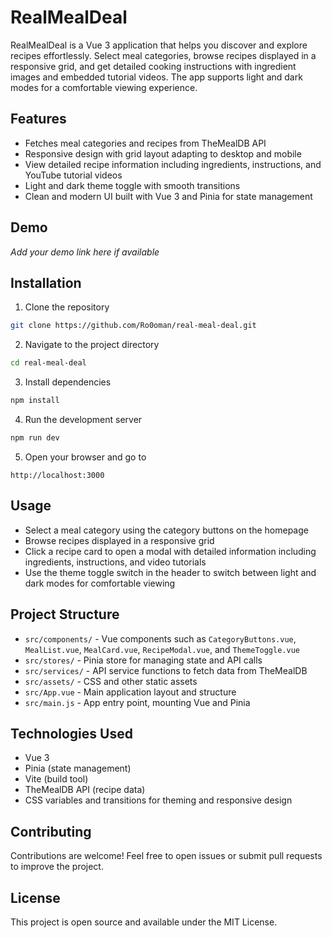 
# RealMealDeal

RealMealDeal is a Vue 3 application that helps you discover and explore recipes effortlessly. Select meal categories, browse recipes displayed in a responsive grid, and get detailed cooking instructions with ingredient images and embedded tutorial videos. The app supports light and dark modes for a comfortable viewing experience.

## Features

- Fetches meal categories and recipes from TheMealDB API  
- Responsive design with grid layout adapting to desktop and mobile  
- View detailed recipe information including ingredients, instructions, and YouTube tutorial videos  
- Light and dark theme toggle with smooth transitions  
- Clean and modern UI built with Vue 3 and Pinia for state management

## Demo

*Add your demo link here if available*

## Installation

1. Clone the repository  
```bash
git clone https://github.com/Ro0oman/real-meal-deal.git
```

2. Navigate to the project directory  
```bash
cd real-meal-deal
```

3. Install dependencies  
```bash
npm install
```

4. Run the development server  
```bash
npm run dev
```

5. Open your browser and go to  
```
http://localhost:3000
```

## Usage

- Select a meal category using the category buttons on the homepage  
- Browse recipes displayed in a responsive grid  
- Click a recipe card to open a modal with detailed information including ingredients, instructions, and video tutorials  
- Use the theme toggle switch in the header to switch between light and dark modes for comfortable viewing

## Project Structure

- `src/components/` - Vue components such as `CategoryButtons.vue`, `MealList.vue`, `MealCard.vue`, `RecipeModal.vue`, and `ThemeToggle.vue`  
- `src/stores/` - Pinia store for managing state and API calls  
- `src/services/` - API service functions to fetch data from TheMealDB  
- `src/assets/` - CSS and other static assets  
- `src/App.vue` - Main application layout and structure  
- `src/main.js` - App entry point, mounting Vue and Pinia

## Technologies Used

- Vue 3  
- Pinia (state management)  
- Vite (build tool)  
- TheMealDB API (recipe data)  
- CSS variables and transitions for theming and responsive design

## Contributing

Contributions are welcome! Feel free to open issues or submit pull requests to improve the project.

## License

This project is open source and available under the MIT License.
